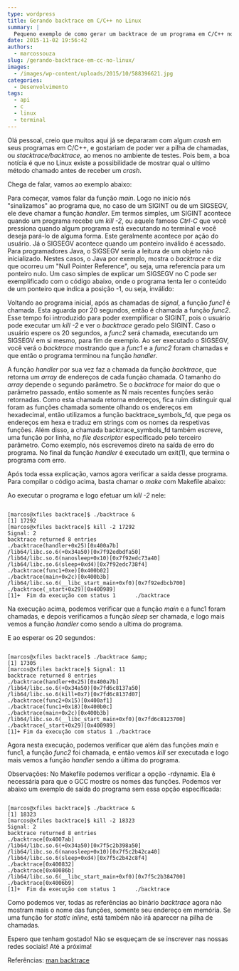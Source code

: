 ```yaml
---
type: wordpress
title: Gerando backtrace em C/C++ no Linux
summary: |
  Pequeno exemplo de como gerar um backtrace de um programa em C/C++ no Linux.
date: 2015-11-02 19:56:42
authors:
  - marcossouza
slug: /gerando-backtrace-em-cc-no-linux/
images:
  - /images/wp-content/uploads/2015/10/588396621.jpg
categories:
  - Desenvolvimento
tags:
  - api
  - c
  - linux
  - terminal
---
```


Olá pessoal, creio que muitos aqui já se depararam com algum <em>crash</em> em seus programas em C/C++, e gostariam de poder ver a pilha de chamadas, ou <em>stacktrace/backtrace</em>, ao menos no ambiente de testes. Pois bem, a boa notícia é que no Linux existe a possibilidade de mostrar qual o ultimo método chamado antes de receber um <em>crash</em>.

<!--more-->

Chega de falar, vamos ao exemplo abaixo:
<script src="//gistfy-app.herokuapp.com/github/ButecoOpenSource/exemplos/exemplos_c/backtrace/backtrace.c" type="text/javascript"></script>Para começar, vamos falar da função <em>main</em>. Logo no início nós "sinalizamos" ao programa que, no caso de um SIGINT ou de um SIGSEGV, ele deve chamar a função <em>handler</em>. Em termos simples, um SIGINT acontece quando um programa recebe um <em>kill -2</em>, ou aquele famoso <em>Ctrl-C</em> que você pressiona quando algum programa está executando no terminal e você deseja pará-lo de alguma forma. Este geralmente acontece por ação do usuário. Já o SIGSEGV acontece quando um ponteiro inválido é acessado. Para programadores Java, o SIGSEGV seria a leitura de um objeto não inicializado. Nestes casos, o Java por exemplo, mostra o <em>backtrace</em> e diz que ocorreu um "Null Pointer Reference", ou seja, uma referencia para um ponteiro nulo. Um caso simples de explicar um SIGSEGV no C pode ser exemplificado com o código abaixo, onde o programa tenta ler o conteúdo de um ponteiro que indica a posição -1, ou seja, inválido:<script src="//gistfy-app.herokuapp.com/github/ButecoOpenSource/exemplos/exemplos_c/backtrace/sigsegv.c" type="text/javascript"></script>

Voltando ao programa inicial, após as chamadas de <em>signal</em>, a função <em>func1</em> é chamada. Esta aguarda por 20 segundos, então é chamada a função <em>func2</em>. Esse tempo foi introduzido para poder exemplificar o SIGINT, pois o usuário pode executar um <em>kill -2 </em> e ver o <em>backtrace</em> gerado pelo SIGINT. Caso o usuário espere os 20 segundos, a <em>func2</em> será chamada, executando um SIGSEGV em si mesmo, para fim de exemplo. Ao ser executado o SIGSEGV, você verá o <em>backtrace</em> mostrando que a <em>func1</em> e a <em>func2</em> foram chamadas e que então o programa terminou na função <em>handler</em>.

A função <em>handler</em> por sua vez faz a chamada da função <em>backtrace</em>, que retorna um <em>array</em> de endereços de cada função chamada. O tamanho do <em>array</em> depende o segundo parâmetro. Se o <em>backtrace</em> for maior do que o parâmetro passado, então somente as N mais recentes funções serão retornadas. Como esta chamada retorna endereços, fica ruim distinguir qual foram as funções chamada somente olhando os endereços em hexadecimal, então utilizamos a função backtrace_symbols_fd, que pega os endereços em hexa e traduz em strings com os nomes da respetivas funções. Além disso, a chamada backtrace_symbols_fd também escreve, uma função por linha, no <em>file descriptor</em> especificado pelo terceiro parâmetro. Como exemplo, nós escrevemos direto na saída de erro do programa. No final da função <em>handler</em> é executado um exit(1), que termina o programa com erro.

Após toda essa explicação, vamos agora verificar a saída desse programa. Para compilar o código acima, basta chamar o <em>make</em> com Makefile abaixo:
<script src="//gistfy-app.herokuapp.com/github/ButecoOpenSource/exemplos/exemplos_c/backtrace/Makefile" type="text/javascript"></script>

Ao executar o programa e logo efetuar um <em>kill -2 </em> nele:

<pre><code class="bash">
[marcos@xfiles backtrace]$ ./backtrace &amp;
[1] 17292
[marcos@xfiles backtrace]$ kill -2 17292
Signal: 2
backtrace returned 8 entries
./backtrace(handler+0x25)[0x400a7b]
/lib64/libc.so.6(+0x34a50)[0x7f92edbdfa50]
/lib64/libc.so.6(nanosleep+0x10)[0x7f92edc73a40]
/lib64/libc.so.6(sleep+0xd4)[0x7f92edc738f4]
./backtrace(func1+0xe)[0x400b02]
./backtrace(main+0x2c)[0x400b3b]
/lib64/libc.so.6(__libc_start_main+0xf0)[0x7f92edbcb700]
./backtrace(_start+0x29)[0x400989]
[1]+  Fim da execução com status 1      ./backtrace
</code></pre>

Na execução acima, podemos verificar que a função <em>main</em> e a func1 foram chamadas, e depois verificamos a função <em>sleep</em> ser chamada, e logo mais vemos a função <em>handler</em> como sendo a ultima do programa.

E ao esperar os 20 segundos:
<pre><code class="bash">
[marcos@xfiles backtrace]$ ./backtrace &amp;amp;
[1] 17305
[marcos@xfiles backtrace]$ Signal: 11
backtrace returned 8 entries
./backtrace(handler+0x25)[0x400a7b]
/lib64/libc.so.6(+0x34a50)[0x7fd6c8137a50]
/lib64/libc.so.6(kill+0x7)[0x7fd6c8137d07]
./backtrace(func2+0x15)[0x400af1]
./backtrace(func1+0x18)[0x400b0c]
./backtrace(main+0x2c)[0x400b3b]
/lib64/libc.so.6(__libc_start_main+0xf0)[0x7fd6c8123700]
./backtrace(_start+0x29)[0x400989]
[1]+ Fim da execução com status 1 ./backtrace
</code></pre>

Agora nesta execução, podemos verificar que além das funções <em>main</em> e func1, a função <em>func2</em> foi chamada, e então vemos <em>kill</em> ser executada e logo mais vemos a função <em>handler</em> sendo a última do programa.

Observações: No Makefile podemos verificar a opção -rdynamic. Ela é necessária para que o GCC mostre os nomes das funções. Podemos ver abaixo um exemplo de saída do programa sem essa opção especificada:

<pre><code class="bash">
[marcos@xfiles backtrace]$ ./backtrace &amp;
[1] 18323
[marcos@xfiles backtrace]$ kill -2 18323
Signal: 2
backtrace returned 8 entries
./backtrace[0x4007ab]
/lib64/libc.so.6(+0x34a50)[0x7f5c2b398a50]
/lib64/libc.so.6(nanosleep+0x10)[0x7f5c2b42ca40]
/lib64/libc.so.6(sleep+0xd4)[0x7f5c2b42c8f4]
./backtrace[0x400832]
./backtrace[0x40086b]
/lib64/libc.so.6(__libc_start_main+0xf0)[0x7f5c2b384700]
./backtrace[0x4006b9]
[1]+  Fim da execução com status 1      ./backtrace
</code></pre>

Como podemos ver, todas as referências ao binário <em>backtrace</em> agora não mostram mais o nome das funções, somente seu endereço em memória. Se uma função for <em>static inline</em>, está também não irá aparecer na pilha de chamadas.

Espero que tenham gostado! Não se esqueçam de se inscrever nas nossas redes sociais! Até a próxima!

Referências:
<a href="http://man7.org/linux/man-pages/man3/backtrace.3.html" target="_blank">man backtrace</a>